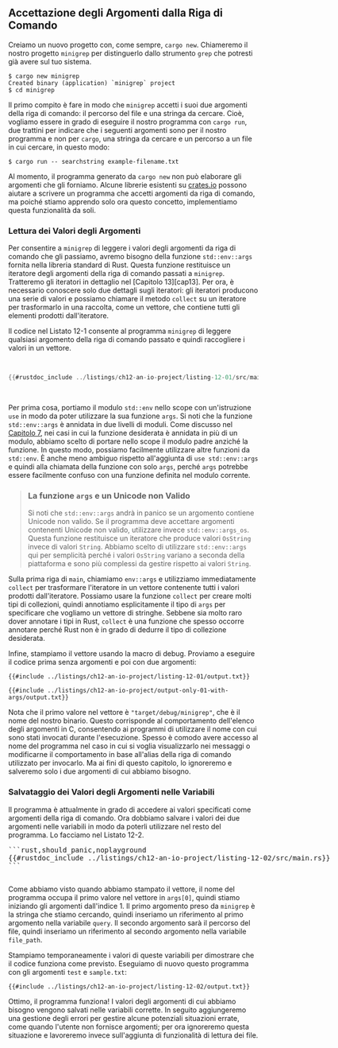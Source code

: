 ## Accettazione degli Argomenti dalla Riga di Comando

Creiamo un nuovo progetto con, come sempre, `cargo new`. Chiameremo il nostro progetto
`minigrep` per distinguerlo dallo strumento `grep` che potresti già avere
sul tuo sistema.

```console
$ cargo new minigrep
Created binary (application) `minigrep` project
$ cd minigrep
```

Il primo compito è fare in modo che `minigrep` accetti i suoi due argomenti della riga di comando: il
percorso del file e una stringa da cercare. Cioè, vogliamo essere in grado di eseguire il nostro
programma con `cargo run`, due trattini per indicare che i seguenti argomenti sono
per il nostro programma e non per `cargo`, una stringa da cercare e un percorso a
un file in cui cercare, in questo modo:

```console
$ cargo run -- searchstring example-filename.txt
```

Al momento, il programma generato da `cargo new` non può elaborare gli argomenti che
gli forniamo. Alcune librerie esistenti su [crates.io](https://crates.io/) possono aiutare
a scrivere un programma che accetti argomenti da riga di comando, ma poiché stiamo
apprendo solo ora questo concetto, implementiamo questa funzionalità da soli.

### Lettura dei Valori degli Argomenti

Per consentire a `minigrep` di leggere i valori degli argomenti da riga di comando che gli passiamo,
avremo bisogno della funzione `std::env::args` fornita nella libreria standard di Rust. Questa funzione restituisce un iteratore degli argomenti della riga di comando passati
a `minigrep`. Tratteremo gli iteratori in dettaglio nel [Capitolo 13][cap13]<!-- ignore
-->. Per ora, è necessario conoscere solo due dettagli sugli iteratori: gli iteratori
producono una serie di valori e possiamo chiamare il metodo `collect` su un iteratore
per trasformarlo in una raccolta, come un vettore, che contiene tutti gli elementi
prodotti dall'iteratore.

Il codice nel Listato 12-1 consente al programma `minigrep` di leggere qualsiasi argomento della riga di comando
passato e quindi raccogliere i valori in un vettore.

<Listing number="12-1" file-name="src/main.rs" caption="Raccolta degli argomenti della riga di comando in un vettore e loro stampa">

```rust
{{#rustdoc_include ../listings/ch12-an-io-project/listing-12-01/src/main.rs}}
```

</Listing>

Per prima cosa, portiamo il modulo `std::env` nello scope con un'istruzione `use` in modo da
poter utilizzare la sua funzione `args`. Si noti che la funzione `std::env::args` è
annidata in due livelli di moduli. Come discusso nel [Capitolo
7][ch7-idiomatic-use]<!-- ignore -->, nei casi in cui la funzione desiderata è
annidata in più di un modulo, abbiamo scelto di portare nello scope
il modulo padre anziché la funzione. In questo modo, possiamo facilmente utilizzare altre funzioni
da `std::env`. È anche meno ambiguo rispetto all'aggiunta di `use std::env::args` e
quindi alla chiamata della funzione con solo `args`, perché `args` potrebbe essere facilmente
confuso con una funzione definita nel modulo corrente.

> ### La funzione `args` e un Unicode non Valido
>
> Si noti che `std::env::args` andrà in panico se un argomento contiene Unicode non valido. Se il programma deve accettare argomenti contenenti Unicode non valido, utilizzare invece `std::env::args_os`. Questa funzione restituisce un iteratore
> che produce valori `OsString` invece di valori `String`. Abbiamo scelto di
> utilizzare `std::env::args` qui per semplicità perché i valori `OsString` variano a seconda della
> piattaforma e sono più complessi da gestire rispetto ai valori `String`.

Sulla prima riga di `main`, chiamiamo `env::args` e utilizziamo immediatamente
`collect` per trasformare l'iteratore in un vettore contenente tutti i valori prodotti
dall'iteratore. Possiamo usare la funzione `collect` per creare molti tipi di
collezioni, quindi annotiamo esplicitamente il tipo di `args` per specificare che
vogliamo un vettore di stringhe. Sebbene sia molto raro dover annotare i tipi in
Rust, `collect` è una funzione che spesso occorre annotare perché Rust
non è in grado di dedurre il tipo di collezione desiderata.

Infine, stampiamo il vettore usando la macro di debug. Proviamo a eseguire il codice
prima senza argomenti e poi con due argomenti:

```console
{{#include ../listings/ch12-an-io-project/listing-12-01/output.txt}}
```

```console
{{#include ../listings/ch12-an-io-project/output-only-01-with-args/output.txt}}
```

Nota che il primo valore nel vettore è `"target/debug/minigrep"`, che
è il nome del nostro binario. Questo corrisponde al comportamento dell'elenco degli argomenti in
C, consentendo ai programmi di utilizzare il nome con cui sono stati invocati durante l'esecuzione.
Spesso è comodo avere accesso al nome del programma nel caso in cui si voglia
visualizzarlo nei messaggi o modificarne il comportamento in base all'alias della riga di comando utilizzato per invocarlo. Ma ai fini di questo
capitolo, lo ignoreremo e salveremo solo i due argomenti di cui abbiamo bisogno.

### Salvataggio dei Valori degli Argomenti nelle Variabili

Il programma è attualmente in grado di accedere ai valori specificati come argomenti della riga di comando.
Ora dobbiamo salvare i valori dei due argomenti nelle variabili in modo da
poterli utilizzare nel resto del programma. Lo facciamo nel Listato
12-2.

<Listing number="12-2" file-name="src/main.rs" caption="Creazione di variabili per contenere l'argomento query e l'argomento percorso file">
```rust,should_panic,noplayground
{{#rustdoc_include ../listings/ch12-an-io-project/listing-12-02/src/main.rs}}
```

</Listing>

Come abbiamo visto quando abbiamo stampato il vettore, il nome del programma occupa il primo
valore nel vettore in `args[0]`, quindi stiamo iniziando gli argomenti dall'indice 1. Il
primo argomento preso da `minigrep` è la stringa che stiamo cercando, quindi inseriamo un
riferimento al primo argomento nella variabile `query`. Il secondo argomento
sarà il percorso del file, quindi inseriamo un riferimento al secondo argomento nella
variabile `file_path`.

Stampiamo temporaneamente i valori di queste variabili per dimostrare che il codice
funziona come previsto. Eseguiamo di nuovo questo programma con gli argomenti `test`
e `sample.txt`:

```console
{{#include ../listings/ch12-an-io-project/listing-12-02/output.txt}}
```

Ottimo, il programma funziona! I valori degli argomenti di cui abbiamo bisogno vengono
salvati nelle variabili corrette. In seguito aggiungeremo una gestione degli errori per gestire
alcune potenziali situazioni errate, come quando l'utente non fornisce
argomenti; per ora ignoreremo questa situazione e lavoreremo invece sull'aggiunta di funzionalità di lettura dei file.

[ch13]: ch13-00-functional-features.html
[ch7-idiomatic-use]: ch07-04-bringing-paths-into-scope-with-the-use-keyword.html#creare-percorsi-use-idiomatici
